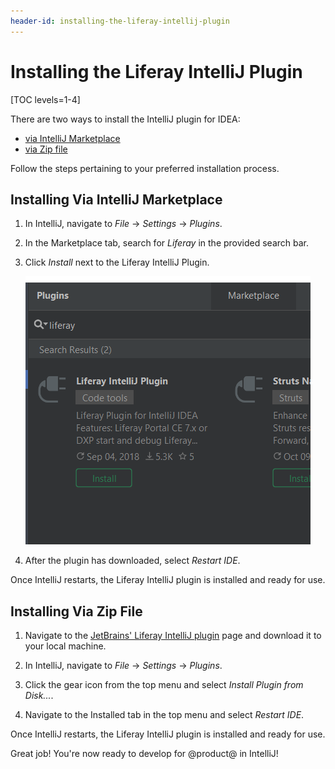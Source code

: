 ```yaml
---
header-id: installing-the-liferay-intellij-plugin
---
```


# Installing the Liferay IntelliJ Plugin

[TOC levels=1-4]

There are two ways to install the IntelliJ plugin for IDEA:

- [via IntelliJ Marketplace](#installing-via-intellij-marketplace)
- [via Zip file](#installing-via-zip-file)

Follow the steps pertaining to your preferred installation process.

## Installing Via IntelliJ Marketplace

1.  In IntelliJ, navigate to *File* &rarr; *Settings* &rarr; *Plugins*.

2.  In the Marketplace tab, search for *Liferay* in the provided search bar.

3.  Click *Install* next to the Liferay IntelliJ Plugin.

    ![Figure 1: IntelliJ Marketplace offers a streamlined way to install plugins.](../../../images/intellij-marketplace-installation.png)

4.  After the plugin has downloaded, select *Restart IDE*.

Once IntelliJ restarts, the Liferay IntelliJ plugin is installed and ready for
use.

## Installing Via Zip File

1.  Navigate to the
    [JetBrains' Liferay IntelliJ plugin](https://plugins.jetbrains.com/plugin/10739-liferay-intellij-plugin)
    page and download it to your local machine.

2.  In IntelliJ, navigate to *File* &rarr; *Settings* &rarr; *Plugins*.

3.  Click the gear icon from the top menu and select *Install Plugin from
    Disk...*.

4.  Navigate to the Installed tab in the top menu and select *Restart IDE*.

Once IntelliJ restarts, the Liferay IntelliJ plugin is installed and ready for
use.

Great job! You're now ready to develop for @product@ in IntelliJ!
